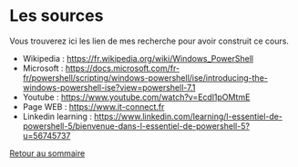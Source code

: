 # Les sources
Vous trouverez ici les lien de mes recherche pour avoir construit ce cours.

- Wikipedia : https://fr.wikipedia.org/wiki/Windows_PowerShell
- Microsoft : https://docs.microsoft.com/fr-fr/powershell/scripting/windows-powershell/ise/introducing-the-windows-powershell-ise?view=powershell-7.1
- Youtube : https://www.youtube.com/watch?v=Ecdl1pOMtmE
- Page WEB : https://www.it-connect.fr
- Linkedin learning : https://www.linkedin.com/learning/l-essentiel-de-powershell-5/bienvenue-dans-l-essentiel-de-powershell-5?u=56745737

[Retour au sommaire](https://github.com/Malo44490/Powershell/blob/main/README.md#sommaire)
